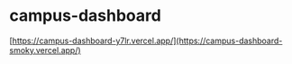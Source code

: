 # campus-dashboard

[https://campus-dashboard-y7lr.vercel.app/](https://campus-dashboard-smoky.vercel.app/)

